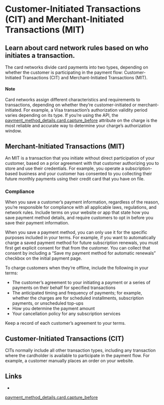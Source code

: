 # Customer-Initiated Transactions (CIT) and Merchant-Initiated Transactions (MIT)

## Learn about card network rules based on who initiates a transaction.

The card networks divide card payments into two types, depending on whether the
customer is participating in the payment flow: Customer-Initiated Transactions
(CIT) and Merchant-Initiated Transactions (MIT).

#### Note

Card networks assign different characteristics and requirements to transactions,
depending on whether they’re customer-initiated or merchant-initiated. For
example, a Visa transaction’s authorization validity period varies depending on
its type. If you’re using the API, the
[payment_method_details.card.capture_before](https://docs.stripe.com/api/charges/object#charge_object-payment_method_details-card-capture_before)
attribute on the charge is the most reliable and accurate way to determine your
charge’s authorization window.

## Merchant-Initiated Transactions (MIT)

An MIT is a transaction that you initiate without direct participation of your
customer, based on a prior agreement with that customer authorizing you to store
and use their credentials. For example, you operate a subscription-based
business and your customer has consented to you collecting their future monthly
payments using their credit card that you have on file.

### Compliance

When you save a customer’s payment information, regardless of the reason, you’re
responsible for compliance with all applicable laws, regulations, and network
rules. Include terms on your website or app that state how you save payment
method details, and require customers to opt in before you save their payment
information.

When you save a payment method, you can only use it for the specific purposes
included in your terms. For example, if you want to automatically charge a saved
payment method for future subscription renewals, you must first get explicit
consent for that from the customer. You can collect that consent by including a
“Save my payment method for automatic renewals” checkbox on the initial payment
page.

To charge customers when they’re offline, include the following in your terms:

- The customer’s agreement to your initiating a payment or a series of payments
on their behalf for specified transactions
- The anticipated timing and frequency of payments; for example, whether the
charges are for scheduled installments, subscription payments, or unscheduled
top-ups
- How you determine the payment amount
- Your cancellation policy for any subscription services

Keep a record of each customer’s agreement to your terms.

## Customer-Initiated Transactions (CIT)

CITs normally include all other transaction types, including any transaction
where the cardholder is available to participate in the payment flow. For
example, a customer manually places an order on your website.

## Links

-
[payment_method_details.card.capture_before](https://docs.stripe.com/api/charges/object#charge_object-payment_method_details-card-capture_before)